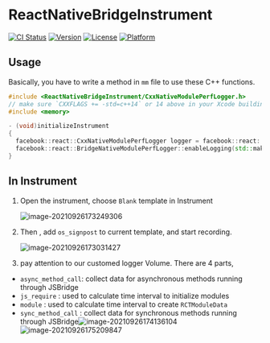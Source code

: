 # ReactNativeBridgeInstrument

[![CI Status](https://img.shields.io/travis/sueLan/ReactNativeBridgeInstrument.svg?style=flat)](https://travis-ci.org/sueLan/ReactNativeBridgeInstrument)
[![Version](https://img.shields.io/cocoapods/v/ReactNativeBridgeInstrument.svg?style=flat)](https://cocoapods.org/pods/ReactNativeBridgeInstrument)
[![License](https://img.shields.io/cocoapods/l/ReactNativeBridgeInstrument.svg?style=flat)](https://cocoapods.org/pods/ReactNativeBridgeInstrument)
[![Platform](https://img.shields.io/cocoapods/p/ReactNativeBridgeInstrument.svg?style=flat)](https://cocoapods.org/pods/ReactNativeBridgeInstrument)

## Usage

Basically, you have to write a method in `mm` file to use these C++ functions.

```c++
#include <ReactNativeBridgeInstrument/CxxNativeModulePerfLogger.h>
// make sure `CXXFLAGS += -std=c++14` or 14 above in your Xcode building settings
#include <memory>

- (void)initializeInstrument
{
  facebook::react::CxxNativeModulePerfLogger logger = facebook::react::CxxNativeModulePerfLogger();
  facebook::react::BridgeNativeModulePerfLogger::enableLogging(std::make_unique<facebook::react::CxxNativeModulePerfLogger>(logger));
}
```

## In Instrument 

1. Open the instrument,  choose `Blank` template in Instrument 

   ![image-20210926173249306](https://tva1.sinaimg.cn/large/008i3skNgy1guu5vkkpu7j61880aemyj02.jpg)

2. Then , add `os_signpost`  to current template,  and start recording. 

   ![image-20210926173031427](https://tva1.sinaimg.cn/large/008i3skNgy1gv18fu3r64j628009c40202.jpg)

3. pay attention to our customed logger Volume. There are 4 parts, 

- `async_method_call`:  collect data for asynchronous methods running through JSBridge
- `js_require`  : used to calculate time interval to initialize modules 
- `module` : used to calculate time interval to create `RCTModuleData` 
- `sync_method_call` :  collect data for synchronous methods running through JSBridge![image-20210926174136104](https://tva1.sinaimg.cn/large/008i3skNgy1gv18fv7bi9j61ht0u0wjn02.jpg)![image-20210926175209847](https://tva1.sinaimg.cn/large/008i3skNgy1gv18hjuyerj61jk0u0ti402.jpg)